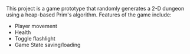 This project is a game prototype that randomly generates a 2-D dungeon using a heap-based Prim's algorithm. 
Features of the game include:
- Player movement
- Health
- Toggle flashlight
- Game State saving/loading

